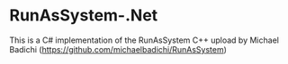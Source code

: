# RunAsSystem-.Net
This is a C# implementation of the RunAsSystem C++ upload by Michael Badichi (https://github.com/michaelbadichi/RunAsSystem)

